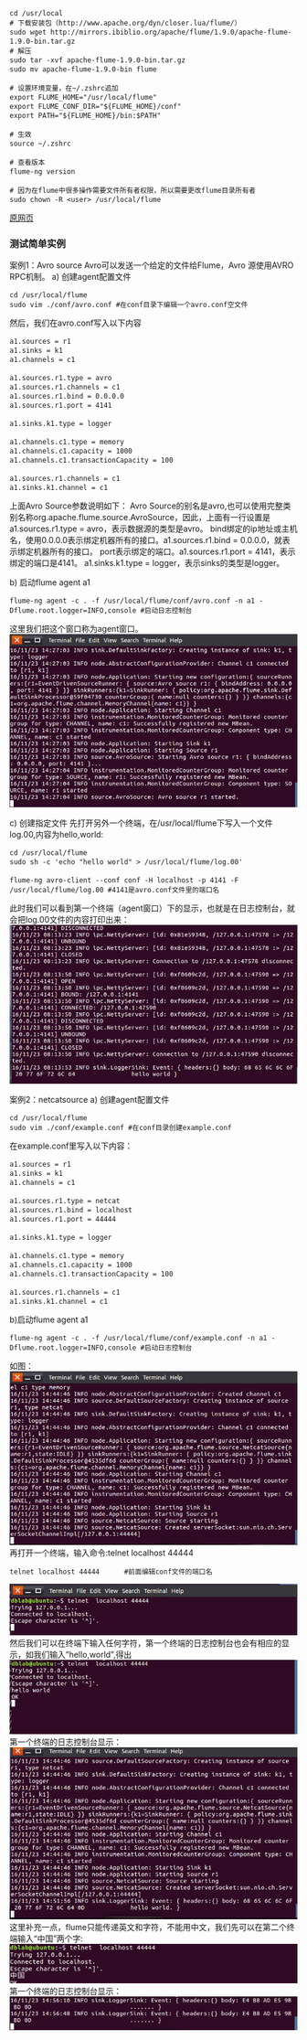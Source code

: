 ```
cd /usr/local
# 下载安装包（http://www.apache.org/dyn/closer.lua/flume/）
sudo wget http://mirrors.ibiblio.org/apache/flume/1.9.0/apache-flume-1.9.0-bin.tar.gz
# 解压
sudo tar -xvf apache-flume-1.9.0-bin.tar.gz
sudo mv apache-flume-1.9.0-bin flume

# 设置环境变量，在~/.zshrc追加
export FLUME_HOME="/usr/local/flume"
export FLUME_CONF_DIR="${FLUME_HOME}/conf"
export PATH="${FLUME_HOME}/bin:$PATH"

# 生效
source ~/.zshrc

# 查看版本
flume-ng version

# 因为在flume中很多操作需要文件所有者权限，所以需要更改flume目录所有者
sudo chown -R <user> /usr/local/flume
```

[原网页](<http://dblab.xmu.edu.cn/blog/1102/>)

### 测试简单实例

案例1：Avro source
Avro可以发送一个给定的文件给Flume，Avro 源使用AVRO RPC机制。
a) 创建agent配置文件

```shell
cd /usr/local/flume
sudo vim ./conf/avro.conf #在conf目录下编辑一个avro.conf空文件
```

然后，我们在avro.conf写入以下内容

```shell
a1.sources = r1
a1.sinks = k1
a1.channels = c1

a1.sources.r1.type = avro
a1.sources.r1.channels = c1
a1.sources.r1.bind = 0.0.0.0
a1.sources.r1.port = 4141

a1.sinks.k1.type = logger

a1.channels.c1.type = memory
a1.channels.c1.capacity = 1000
a1.channels.c1.transactionCapacity = 100

a1.sources.r1.channels = c1
a1.sinks.k1.channel = c1
```

上面Avro Source参数说明如下：
Avro Source的别名是avro,也可以使用完整类别名称org.apache.flume.source.AvroSource，因此，上面有一行设置是a1.sources.r1.type = avro，表示数据源的类型是avro。
bind绑定的ip地址或主机名，使用0.0.0.0表示绑定机器所有的接口。a1.sources.r1.bind = 0.0.0.0，就表示绑定机器所有的接口。
port表示绑定的端口。a1.sources.r1.port = 4141，表示绑定的端口是4141。
a1.sinks.k1.type = logger，表示sinks的类型是logger。

b) 启动flume agent a1

```shell
flume-ng agent -c . -f /usr/local/flume/conf/avro.conf -n a1 -Dflume.root.logger=INFO,console #启动日志控制台
```

这里我们把这个窗口称为agent窗口。
![%e5%90%af%e5%8a%a8%e6%97%a5%e5%bf%97%e5%8f%b0](Flume.assets/1.png)

c) 创建指定文件
先打开另外一个终端，在/usr/local/flume下写入一个文件log.00,内容为hello,world:

```shell
cd /usr/local/flume
sudo sh -c 'echo "hello world" > /usr/local/flume/log.00'

flume-ng avro-client --conf conf -H localhost -p 4141 -F /usr/local/flume/log.00 #4141是avro.conf文件里的端口名
```

此时我们可以看到第一个终端（agent窗口）下的显示，也就是在日志控制台，就会把log.00文件的内容打印出来：
![%e7%ac%ac%e4%b8%80%e4%b8%aa%e7%bb%88%e7%ab%af%e7%9a%84%e6%98%be%e7%a4%ba](Flume.assets/2.png)

案例2：netcatsource
a) 创建agent配置文件

```shell
cd /usr/local/flume
sudo vim ./conf/example.conf #在conf目录创建example.conf
```

在example.conf里写入以下内容：

```shell
a1.sources = r1  
a1.sinks = k1  
a1.channels = c1  

a1.sources.r1.type = netcat  
a1.sources.r1.bind = localhost  
a1.sources.r1.port = 44444 

a1.sinks.k1.type = logger  
 
a1.channels.c1.type = memory  
a1.channels.c1.capacity = 1000  
a1.channels.c1.transactionCapacity = 100  
 
a1.sources.r1.channels = c1  
a1.sinks.k1.channel = c1
```

b)启动flume agent a1

```shell
flume-ng agent -c . -f /usr/local/flume/conf/example.conf -n a1 -Dflume.root.logger=INFO,console #启动日志控制台
```

如图：
![netsource-%e6%97%a5%e5%bf%97%e6%8e%a7%e5%88%b6%e5%8f%b0](Flume.assets/3.png)
再打开一个终端，输入命令:telnet localhost 44444

```shell
telnet localhost 44444      #前面编辑conf文件的端口名
```

![%e7%ab%af%e5%8f%a344444](Flume.assets/4.png)
然后我们可以在终端下输入任何字符，第一个终端的日志控制台也会有相应的显示，如我们输入”hello,world”,得出
![%e7%ab%af%e5%8f%a344444%e8%be%93%e5%85%a5](Flume.assets/5.png)
第一个终端的日志控制台显示：
![%e7%ab%af%e5%8f%a344444%e8%be%93%e5%87%ba%e7%bb%93%e6%9e%9c](Flume.assets/6.png)
这里补充一点，flume只能传递英文和字符，不能用中文，我们先可以在第二个终端输入“中国”两个字:
![%e8%be%93%e5%85%a5%e6%b1%89%e5%ad%97](Flume.assets/7.png)
第一个终端的日志控制台显示：
![%e6%b1%89%e5%ad%97%e7%bb%93%e6%9e%9c](Flume.assets/8.png)

